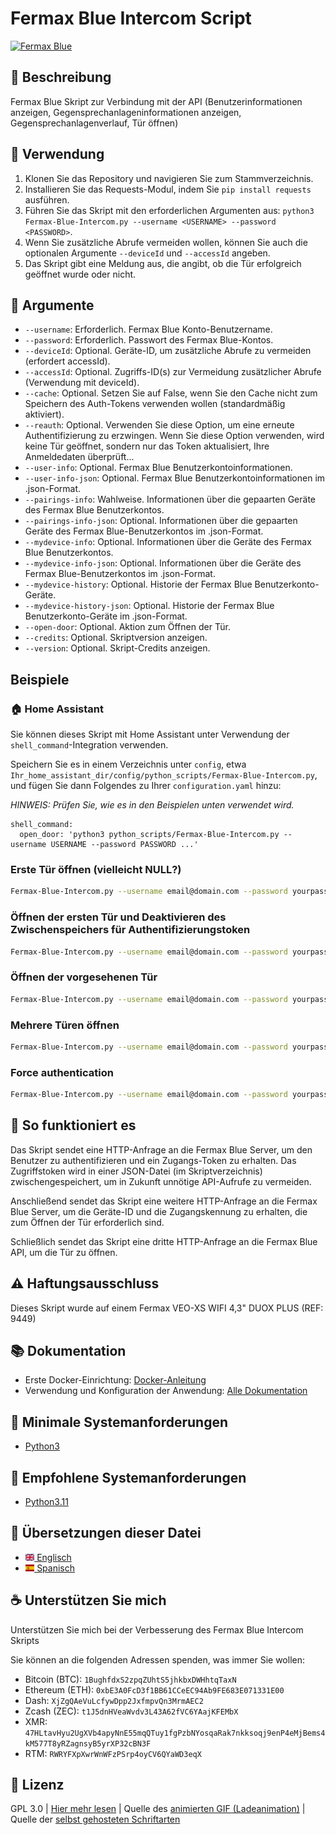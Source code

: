 # Fermax Blue Intercom Script

<a href="#" style="text-align: center;">
 <img src="https://github.com/cvc90/Fermax-Blue-Intercom/assets/76731844/b417dcc5-9b5f-49b2-8084-2e56338ed68e" width="15%" height="15%" alt="Fermax Blue" text-align="center" margin="0 0 0 0">
</a>

## 📑 Beschreibung

Fermax Blue Skript zur Verbindung mit der API (Benutzerinformationen anzeigen, Gegensprechanlageninformationen anzeigen, Gegensprechanlagenverlauf, Tür öffnen)

## 📑 Verwendung

1. Klonen Sie das Repository und navigieren Sie zum Stammverzeichnis.
2. Installieren Sie das Requests-Modul, indem Sie `pip install requests` ausführen.
3. Führen Sie das Skript mit den erforderlichen Argumenten aus: `python3 Fermax-Blue-Intercom.py --username <USERNAME> --password <PASSWORD>`.
4. Wenn Sie zusätzliche Abrufe vermeiden wollen, können Sie auch die optionalen Argumente `--deviceId` und `--accessId` angeben.
5. Das Skript gibt eine Meldung aus, die angibt, ob die Tür erfolgreich geöffnet wurde oder nicht.

## 📑 Argumente

-   `--username`: Erforderlich. Fermax Blue Konto-Benutzername.
-   `--password`: Erforderlich. Passwort des Fermax Blue-Kontos.
-   `--deviceId`: Optional. Geräte-ID, um zusätzliche Abrufe zu vermeiden (erfordert accessId).
-   `--accessId`: Optional. Zugriffs-ID(s) zur Vermeidung zusätzlicher Abrufe (Verwendung mit deviceId).
-   `--cache`: Optional. Setzen Sie auf False, wenn Sie den Cache nicht zum Speichern des Auth-Tokens verwenden wollen (standardmäßig aktiviert).
-   `--reauth`: Optional. Verwenden Sie diese Option, um eine erneute Authentifizierung zu erzwingen. Wenn Sie diese Option verwenden, wird keine Tür geöffnet, sondern nur das Token aktualisiert, Ihre Anmeldedaten überprüft...
-   `--user-info`: Optional. Fermax Blue Benutzerkontoinformationen.
-   `--user-info-json`: Optional. Fermax Blue Benutzerkontoinformationen im .json-Format.
-   `--pairings-info`: Wahlweise. Informationen über die gepaarten Geräte des Fermax Blue Benutzerkontos.
-   `--pairings-info-json`:  Optional. Informationen über die gepaarten Geräte des Fermax Blue-Benutzerkontos im .json-Format.
-   `--mydevice-info`: Optional. Informationen über die Geräte des Fermax Blue Benutzerkontos.
-   `--mydevice-info-json`: Optional. Informationen über die Geräte des Fermax Blue-Benutzerkontos im .json-Format.
-   `--mydevice-history`: Optional. Historie der Fermax Blue Benutzerkonto-Geräte.
-   `--mydevice-history-json`: Optional. Historie der Fermax Blue Benutzerkonto-Geräte im .json-Format.
-   `--open-door`: Optional. Aktion zum Öffnen der Tür.
-   `--credits`: Optional. Skriptversion anzeigen.
-   `--version`: Optional. Skript-Credits anzeigen.

## Beispiele

### 🏠 Home Assistant

Sie können dieses Skript mit Home Assistant unter Verwendung der `shell_command`-Integration verwenden.

Speichern Sie es in einem Verzeichnis unter `config`, etwa `Ihr_home_assistant_dir/config/python_scripts/Fermax-Blue-Intercom.py`, und fügen Sie dann Folgendes zu Ihrer `configuration.yaml` hinzu:

*HINWEIS: Prüfen Sie, wie es in den Beispielen unten verwendet wird.*

```
shell_command:
  open_door: 'python3 python_scripts/Fermax-Blue-Intercom.py --username USERNAME --password PASSWORD ...'
```

### Erste Tür öffnen (vielleicht NULL?)

```bash
Fermax-Blue-Intercom.py --username email@domain.com --password yourpassword
```

### Öffnen der ersten Tür und Deaktivieren des Zwischenspeichers für Authentifizierungstoken

```bash
Fermax-Blue-Intercom.py --username email@domain.com --password yourpassword --cache False
```

### Öffnen der vorgesehenen Tür

```bash
Fermax-Blue-Intercom.py --username email@domain.com --password yourpassword --deviceId 12345 --accessId '{"subblock": 0, "block": 0, "number": 0}'
```

### Mehrere Türen öffnen

```bash
Fermax-Blue-Intercom.py --username email@domain.com --password yourpassword --deviceId 12345 --accessId '{"subblock": 0, "block": 0, "number": 0}' '{"subblock": 1, "block": 1, "number": 1}'
```

### Force authentication

```bash
Fermax-Blue-Intercom.py --username email@domain.com --password yourpassword --reauth
```

## 👷 So funktioniert es

Das Skript sendet eine HTTP-Anfrage an die Fermax Blue Server, um den Benutzer zu authentifizieren und ein Zugangs-Token zu erhalten. Das Zugriffstoken wird in einer JSON-Datei (im Skriptverzeichnis) zwischengespeichert, um in Zukunft unnötige API-Aufrufe zu vermeiden.

Anschließend sendet das Skript eine weitere HTTP-Anfrage an die Fermax Blue Server, um die Geräte-ID und die Zugangskennung zu erhalten, die zum Öffnen der Tür erforderlich sind.

Schließlich sendet das Skript eine dritte HTTP-Anfrage an die Fermax Blue API, um die Tür zu öffnen.

## ⚠️ Haftungsausschluss

Dieses Skript wurde auf einem Fermax VEO-XS WIFI 4,3" DUOX PLUS (REF: 9449)

## 📚 Dokumentation

- Erste Docker-Einrichtung: [Docker-Anleitung](/docs/DOCKER_INSTALLATION.md)
- Verwendung und Konfiguration der Anwendung: [Alle Dokumentation](docs/README.md)

## 📑 Minimale Systemanforderungen

- [Python3](https://www.python.org/downloads/)

## 📑 Empfohlene Systemanforderungen

- [Python3.11](https://www.python.org/downloads/)

## 🏴 Übersetzungen dieser Datei

* <a href="README.md">
   <img src="https://github.com/lipis/flag-icons/blob/main/flags/4x3/gb.svg" alt="README.md" width="3%" height="3%"> Englisch
  </a> 

* <a href="README_ES.md">
   <img src="https://github.com/lipis/flag-icons/blob/main/flags/4x3/es.svg" alt="README_ES.md" width="3%" height="3%"> Spanisch
  </a>

## ☕ Unterstützen Sie mich

Unterstützen Sie mich bei der Verbesserung des Fermax Blue Intercom Skripts

Sie können an die folgenden Adressen spenden, was immer Sie wollen:

- Bitcoin (BTC): `1BughfdxS2zpqZUhtS5jhkbxDWHhtqTaxN`
- Ethereum (ETH): `0xbE3A0FcD3f1BB61CCeEC94Ab9FE683E071331E00`
- Dash: `XjZgQAeVuLcfywDpp2JxfmpvQn3MrmAEC2`
- Zcash (ZEC): `t1J5dnHVeaWvdv3L43A62fVC6YAajKFEMbX`
- XMR: `47HLtavHyu2UgXVb4apyNnE55mqQTuy1fgPzbNYosqaRak7nkksoqj9enP4eMjBems4kM577T8yRZagnsyB5yrXP32cBN3F`
- RTM: `RWRYFXpXwrWnWFzPSrp4oyCV6QYaWD3eqX`

## 📑 Lizenz
  GPL 3.0 | [Hier mehr lesen](LICENSE.md) | Quelle des [animierten GIF (Ladeanimation)](https://commons.wikimedia.org/wiki/File:Loading_Animation.gif) | Quelle der [selbst gehosteten Schriftarten](https://github.com/adobe-fonts/source-sans)
